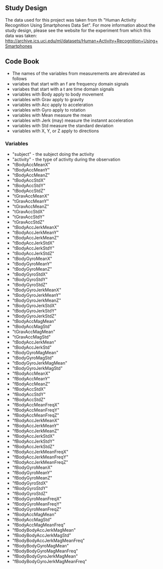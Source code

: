 ## Study Design

The data used for this project was taken from th "Human Activity Recognition Using Smartphones Data Set".  For more information about the study design, please see the website for the experiment from which this data was taken: http://archive.ics.uci.edu/ml/datasets/Human+Activity+Recognition+Using+Smartphones

## Code Book
* The names of the variables from measurements are abreviated as follows
* variabes that start with an f are frequency domain signals
* variabes that start with a t are time domain signals
* variables with Body apply to body movement
* variables with Grav apply to gravity
* variables with Acc apply to acceleration
* variables with Gyro apply to rotation
* variables with Mean measure the mean
* variables with Jerk (may) measure the instannt acceleration
* variables with Std measure the standard deviation
* variables with X, Y, or Z apply to directions

### Variables
* "subject" - the subject doing the activity
* "activity" - the type of activity during the observation
* "tBodyAccMeanX"
* "tBodyAccMeanY"
* "tBodyAccMeanZ"
* "tBodyAccStdX"
* "tBodyAccStdY"
* "tBodyAccStdZ"
* "tGravAccMeanX"
* "tGravAccMeanY"
* "tGravAccMeanZ"
* "tGravAccStdX"
* "tGravAccStdY"
* "tGravAccStdZ"
* "tBodyAccJerkMeanX"
* "tBodyAccJerkMeanY"
* "tBodyAccJerkMeanZ"
* "tBodyAccJerkStdX"
* "tBodyAccJerkStdY"
* "tBodyAccJerkStdZ"
* "tBodyGyroMeanX"
* "tBodyGyroMeanY"
* "tBodyGyroMeanZ"
* "tBodyGyroStdX"
* "tBodyGyroStdY"
* "tBodyGyroStdZ"
* "tBodyGyroJerkMeanX"
* "tBodyGyroJerkMeanY"
* "tBodyGyroJerkMeanZ"
* "tBodyGyroJerkStdX"
* "tBodyGyroJerkStdY"
* "tBodyGyroJerkStdZ"
* "tBodyAccMagMean"
* "tBodyAccMagStd"
* "tGravAccMagMean"
* "tGravAccMagStd"
* "tBodyAccJerkMean"
* "tBodyAccJerkStd"
* "tBodyGyroMagMean"
* "tBodyGyroMagStd"
* "tBodyGyroJerkMagMean"
* "tBodyGyroJerkMagStd"
* "fBodyAccMeanX"
* "fBodyAccMeanY"
* "fBodyAccMeanZ"
* "fBodyAccStdX"
* "fBodyAccStdY"
* "fBodyAccStdZ"
* "fBodyAccMeanFreqX"
* "fBodyAccMeanFreqY"
* "fBodyAccMeanFreqZ"
* "fBodyAccJerkMeanX"
* "fBodyAccJerkMeanY"
* "fBodyAccJerkMeanZ"
* "fBodyAccJerkStdX"
* "fBodyAccJerkStdY"
* "fBodyAccJerkStdZ"
* "fBodyAccJerkMeanFreqX"
* "fBodyAccJerkMeanFreqY"
* "fBodyAccJerkMeanFreqZ"
* "fBodyGyroMeanX"
* "fBodyGyroMeanY"
* "fBodyGyroMeanZ"
* "fBodyGyroStdX"
* "fBodyGyroStdY"
* "fBodyGyroStdZ"
* "fBodyGyroMeanFreqX"
* "fBodyGyroMeanFreqY"
* "fBodyGyroMeanFreqZ"
* "fBodyAccMagMean"
* "fBodyAccMagStd"
* "fBodyAccMagMeanFreq"
* "fBodyBodyAccJerkMagMean"
* "fBodyBodyAccJerkMagStd"
* "fBodyBodyAccJerkMagMeanFreq"
* "fBodyBodyGyroMagMean"
* "fBodyBodyGyroMagMeanFreq"
* "fBodyBodyGyroJerkMagMean"
* "fBodyBodyGyroJerkMagMeanFreq"
